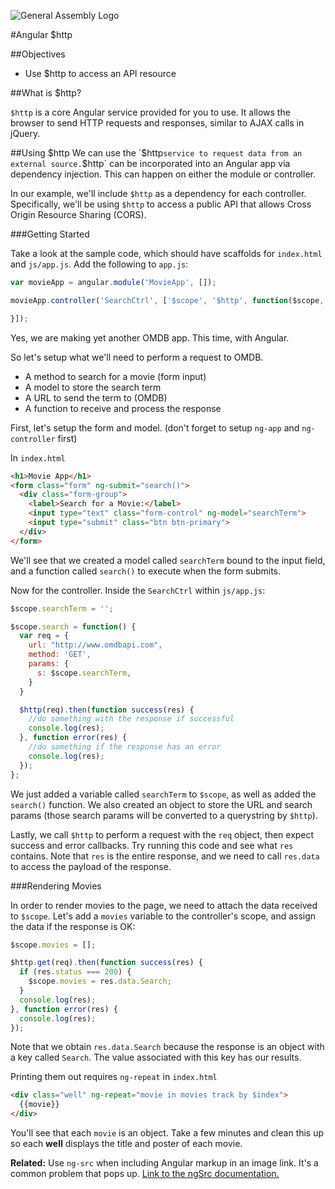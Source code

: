 ![General Assembly Logo](http://i.imgur.com/ke8USTq.png)

#Angular $http

##Objectives

* Use $http to access an API resource

##What is $http?

`$http` is a core Angular service provided for you to use. It allows the browser to send HTTP requests and responses, similar to AJAX calls in jQuery.

##Using $http
We can use the `$http` service to request data from an external source. `$http` can be incorporated into an Angular app via dependency injection. This can happen on either the module or controller.

In our example, we'll include `$http` as a dependency for each controller. Specifically, we'll be using `$http` to access a public API that allows Cross Origin Resource Sharing (CORS).

###Getting Started

Take a look at the sample code, which should have scaffolds for `index.html` and `js/app.js`. Add the following to `app.js`:

```javascript
var movieApp = angular.module('MovieApp', []);

movieApp.controller('SearchCtrl', ['$scope', '$http', function($scope, $http) {

}]);
```

Yes, we are making yet another OMDB app. This time, with Angular.

So let's setup what we'll need to perform a request to OMDB.

* A method to search for a movie (form input)
* A model to store the search term
* A URL to send the term to (OMDB)
* A function to receive and process the response

First, let's setup the form and model. (don't forget to setup `ng-app` and `ng-controller` first)

In `index.html`

```html
<h1>Movie App</h1>
<form class="form" ng-submit="search()">
  <div class="form-group">
    <label>Search for a Movie:</label>
    <input type="text" class="form-control" ng-model="searchTerm">
    <input type="submit" class="btn btn-primary">
  </div>
</form>
```

We'll see that we created a model called `searchTerm` bound to the input field, and a function called `search()` to execute when the form submits.

Now for the controller. Inside the `SearchCtrl` within `js/app.js`:

```javascript
$scope.searchTerm = '';

$scope.search = function() {
  var req = {
    url: "http://www.omdbapi.com",
    method: 'GET',
    params: {
      s: $scope.searchTerm,
    }
  }

  $http(req).then(function success(res) {
    //do something with the response if successful
    console.log(res);
  }, function error(res) {
    //do something if the response has an error
    console.log(res);
  });
};
```

We just added a variable called `searchTerm` to `$scope`, as well as added the `search()` function. We also created an object to store the URL and search params (those search params will be converted to a querystring by `$http`).

Lastly, we call `$http` to perform a request with the `req` object, then expect success and error callbacks. Try running this code and see what `res` contains. Note that `res` is the entire response, and we need to call `res.data` to access the payload of the response.

###Rendering Movies

In order to render movies to the page, we need to attach the data received to `$scope`. Let's add a `movies` variable to the controller's scope, and assign the data if the response is OK:

```js
$scope.movies = [];

$http.get(req).then(function success(res) {
  if (res.status === 200) {
    $scope.movies = res.data.Search;
  }
  console.log(res);
}, function error(res) {
  console.log(res);
});
```

Note that we obtain `res.data.Search` because the response is an object with a key called `Search`. The value associated with this key has our results.

Printing them out requires `ng-repeat` in `index.html`

```html
<div class="well" ng-repeat="movie in movies track by $index">
  {{movie}}
</div>
```

You'll see that each `movie` is an object. Take a few minutes and clean this up so each **well** displays the title and poster of each movie.

**Related:** Use `ng-src` when including Angular markup in an image link. It's a common problem that pops up. [Link to the ngSrc documentation.](https://docs.angularjs.org/api/ng/directive/ngSrc)

